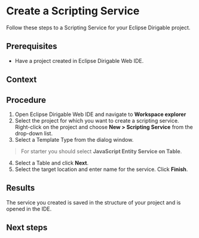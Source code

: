 # Create a Scripting Service

Follow these steps to a Scripting Service for your Eclipse Dirigable project.
## Prerequisites

* Have a project created in Eclipse Dirigable Web IDE.

## Context

## Procedure

1. Open Eclipse Dirigable Web IDE and navigate to **Workspace explorer**
2. Select the project for which you want to create a scripting service. Right-click on the project and choose **New > Scripting Service** from the drop-down list.
3. Select a Template Type from the dialog window.

 > For starter you should select **JavaScript Entity Service on Table**.

4. Select a Table and click **Next**.
5. Select the target location and enter name for the service. Click **Finish**.

## Results

The service you created is saved in the structure of your project and is opened in the IDE.

## Next steps




